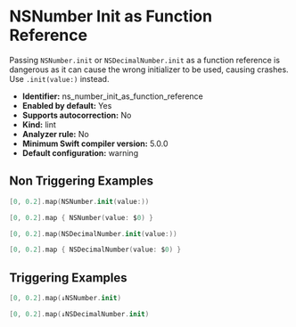 # NSNumber Init as Function Reference

Passing `NSNumber.init` or `NSDecimalNumber.init` as a function reference is dangerous as it can cause the wrong initializer to be used, causing crashes. Use `.init(value:)` instead.

* **Identifier:** ns_number_init_as_function_reference
* **Enabled by default:** Yes
* **Supports autocorrection:** No
* **Kind:** lint
* **Analyzer rule:** No
* **Minimum Swift compiler version:** 5.0.0
* **Default configuration:** warning

## Non Triggering Examples

```swift
[0, 0.2].map(NSNumber.init(value:))
```

```swift
[0, 0.2].map { NSNumber(value: $0) }
```

```swift
[0, 0.2].map(NSDecimalNumber.init(value:))
```

```swift
[0, 0.2].map { NSDecimalNumber(value: $0) }
```

## Triggering Examples

```swift
[0, 0.2].map(↓NSNumber.init)
```

```swift
[0, 0.2].map(↓NSDecimalNumber.init)
```